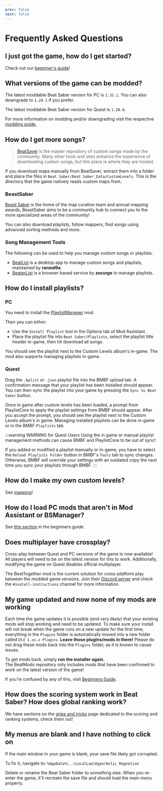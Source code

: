 ```yaml
---
prev: false
next: false
---
```


# Frequently Asked Questions

## I just got the game, how do I get started?

Check out our [beginner's guide](/beginners-guide.md)!

## What versions of the game can be modded?

The latest moddable Beat Saber version for PC is `1.31.1`. You can also downgrade to `1.29.1` if you prefer.

The latest moddable Beat Saber version for Quest is `1.28.0`.

For more information on modding and/or downgrading visit the respective [modding guide.](/beginners-guide.md)

## How do I get more songs?

> [BeatSaver](https://beatsaver.com) is the master repository of custom songs made by the community.
> Many other tools and sites enhance the experience of downloading custom songs, but this place is where they are hosted.

If you download maps manually from BeatSaver, extract them into a folder and place the files in `Beat Saber/Beat Saber_Data/CustomLevels`.
This is the directory that the game natively reads custom maps from.

### BeastSaber

[Beast Saber](https://www.bsaber.com) is the home of the map curation team and annual mapping awards, BeastSaber aims
to be a community hub to connect you to the more specialized areas of the community!

You can also download playlists, follow mappers, find songs using advanced sorting methods and more.

### Song Management Tools

The following can be used to help you manage custom songs or playlists.

- [BeatList](https://github.com/ranmd9a/beatlist/releases/latest) is a desktop app to manage custom songs and playlists,
  maintained by **ranmd9a**.
- [BeaterList](https://syltaris.github.io/beaterlist) is a browser based service by **zexurge** to manage playlists.

## How do I install playlists?

### PC

You need to install the [PlaylistManager](https://github.com/rithik-b/PlaylistManager/releases/latest) mod.

Then you can either:

- Use the `Install Playlist` tool in the Options tab of Mod Assistant.
- Place the playlist file into `Beat Saber/Playlists`, select the playlist title header in-game, then hit download all songs.

You should see the playlist next to the Custom Levels album's in-game. The mod also supports managing playlists in-game.

### Quest

Drag the `.bplist` or `.json` playlist file into the BMBF upload tab. A confirmation message that your playlist has been
installed should appear. You can then sync the playlist into your game by pressing the
`Sync to Beat Saber` button.

Once in game after custom levels has been loaded, a prompt from PlaylistCore to apply the
playlist settings from BMBF should appear. After you accept the prompt, you should see the playlist next to the Custom
Levels album's in game. Managing installed playlists can be done in-game or in the BMBF `Playlists` tab.

:::warning WARNING for Quest Users
Using the in game or manual playlist management methods can cause BMBF and PlaylistCore to be out of sync!

If you added or modified a playlist manually or in-game, you have to select the `Reload Playlists Folder`
button in BMBF's `Tools` tab to sync changes. Otherwise, BMBF will override your settings with an outdated copy the
next time you sync your playlists through BMBF.
:::

## How do I make my own custom levels?

See [mapping](/mapping/)!

## How do I load PC mods that aren't in Mod Assistant or BSManager?

See [this section](/pc-modding.md#manual-installation) in the beginners guide.

## Does multiplayer have crossplay?

Cross-play between Quest and PC versions of the game is now available! All players will need to be on the latest version
for this to work.
Additionally, modifying the game on Quest disables official multiplayer.

The BeatTogether mod is the current solution for cross-platform play between the modded game versions. Join their
[Discord server](https://discord.com/invite/gezGrFG4tz) and check the `#install-instructions` channel for more information.

## My game updated and now none of my mods are working

Each time the game updates it is possible _(and very likely)_ that your existing mods will stop working and need to be updated.
To make sure your install will not break when the game runs on a new update for the first time, everything
in the `Plugins` folder is automatically moved into a new folder called `Old 1.xx.x Plugins`. **Leave those plugins/mods
in there!** Please do not drag these mods back into the `Plugins` folder, as it is known to cause issues.

To get mods back, simply **run the installer again.**  
The BeatMods repository only includes mods that have been confirmed to work on the latest version of the game!

If you're confused by any of this, visit [Beginners Guide](/beginners-guide.md).

## How does the scoring system work in Beat Saber? How does global ranking work?

We have sections on the [grips and tricks](/grips-and-tricks.md) page dedicated to the scoring and ranking systems,
check them out!

## My menus are blank and I have nothing to click on

If the main window in your game is blank, your save file likely got corrupted.

To fix it, navigate to:
`%AppData%\..\LocalLow\Hyperbolic Magnetism`

Delete or rename the Beat Saber folder to something else. When you re-enter the game,
it'll recreate the save file and should load the main menu properly.
